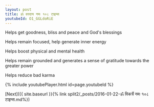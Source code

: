 ```yaml
---
layout: post
title: ॐ वरदाय नमः १०८ टाइम्स
youtubeId: O1_GGLdoRiE
---
```

 
 
Helps get goodness, bliss and peace and God's blessings
 
Helps remain focused, help generate inner energy 
 
Helps boost physical and mental health 
 
Helps remain grounded and generates a sense of gratitude towards the greater power 
 
Helps reduce bad karma
 
 
 
 


{% include youtubePlayer.html id=page.youtubeId %}
 
[Next]({{ site.baseurl }}{% link  split2/_posts/2016-01-22-ॐ विकर्त्रे नमः १०८ टाइम्स.md%})
 
